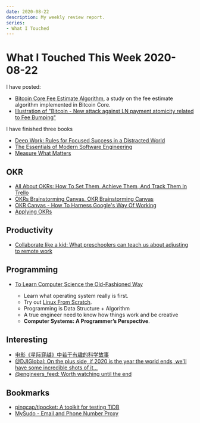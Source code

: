 ```yaml
---
date: 2020-08-22
description: My weekly review report.
series:
- What I Touched
---
```


# What I Touched This Week 2020-08-22

I have posted:

* [Bitcoin Core Fee Estimate Algorithm](ia-writer://open?path=/Locations/_Publish/§%20Blog/Posts/Posts%20-%202020/2008%20-%20Bitcoin%20Core%20Fee%20Estimate%20Algorithm/♯%20Bitcoin%20Core%20Fee%20Estimate%20Algorithm.md), a study on the fee estimate algorithm implemented in Bitcoin Core.
* [Illustration of "Bitcoin - New attack against LN payment atomicity related to Fee Bumping"](https://twitter.com/doitian/status/1295697713179361281)

I have finished three books

* [Deep Work: Rules for Focused Success in a Distracted World](https://www.goodreads.com/review/show/2726491992)
* [The Essentials of Modern Software Engineering](https://www.goodreads.com/review/show/3500653338)
* [Measure What Matters](https://www.goodreads.com/review/show/3508955076)

<!--more-->

## OKR

* [All About OKRs: How To Set Them, Achieve Them, And Track Them In Trello](https://blog.trello.com/okrs-set-achieve-track-trello)
* [OKRs Brainstorming Canvas. OKR Brainstorming Canvas](https://medium.com/yousefghandour/okrs-brainstorming-canvas-c1b6e5f650a7)
* [OKR Canvas - How To Harness Google's Way Of Working](https://www.garyfox.co/canvas-models/okr-canvas-pdf-templates/)
* [Applying OKRs](https://dannorth.net/2017/05/01/applying-okrs/)

## Productivity

* [Collaborate like a kid: What preschoolers can teach us about adjusting to remote work](https://zapier.com/blog/child-development-strategies-in-remote-work/)

## Programming

* [To Learn Computer Science the Old-Fashioned Way](http://blog.thomasyao.wtf/2020/08/to-learn-computer-science-the-old-fashioned-way/)

    * Learn what operating system really is first.
    * Try out [Linux From Scratch](http://www.linuxfromscratch.org/).
    * Programming is Data Structure + Algorithm
    * A true engineer need to know how things work and be creative
    * <strong>Computer Systems: A Programmer’s Perspective</strong>.

## Interesting

* [电影《星际穿越》中若干有趣的科学故事](https://sspai.com/post/61987)
* [@DJIGlobal: On the plus side, if 2020 is the year the world ends, we'll have some incredible shots of it...](https://twitter.com/doitian/status/1295382377536069634)
* [@engineers_feed: Worth watching until the end](https://twitter.com/doitian/status/1295434768763543552)

## Bookmarks

* [pingcap/tipocket: A toolkit for testing TiDB](https://github.com/pingcap/tipocket)
* [MySudo - Email and Phone Number Proxy](https://mysudo.com)

